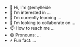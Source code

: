- 👋 Hi, I’m @emylleide
- 👀 I’m interested in ...
- 🌱 I’m currently learning ...
- 💞️ I’m looking to collaborate on ...
- 📫 How to reach me ...
- 😄 Pronouns: ...
- ⚡ Fun fact: ...

<!---
emylleide/emylleide is a ✨ special ✨ repository because its `README.md` (this file) appears on your GitHub profile.
You can click the Preview link to take a look at your changes.
--->

